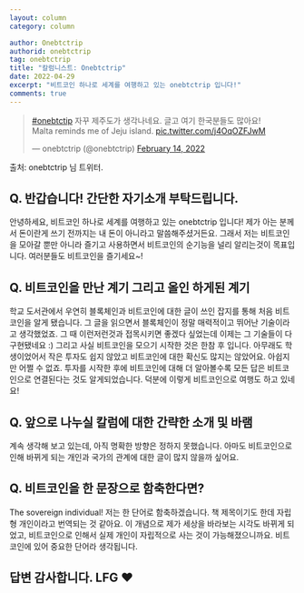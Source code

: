 ```yaml
---
layout: column
category: column

author: Onebtctrip
authorid: onebtctrip
tag: onebtctrip
title: "칼럼니스트: Onebtctrip"
date: 2022-04-29
excerpt: "비트코인 하나로 세계를 여행하고 있는 onebtctrip 입니다!"
comments: true
---
```


<blockquote class="twitter-tweet"><p lang="ko" dir="ltr"><a href="https://twitter.com/hashtag/onebtctip?src=hash&amp;ref_src=twsrc%5Etfw">#onebtctip</a> 자꾸 제주도가 생각나네요. 글고 여기 한국분들도 많아요!<br>Malta reminds me of Jeju island. <a href="https://t.co/j4OqOZFJwM">pic.twitter.com/j4OqOZFJwM</a></p>&mdash; onebtctrip (@onebtctrip) <a href="https://twitter.com/onebtctrip/status/1493064957264633856?ref_src=twsrc%5Etfw">February 14, 2022</a></blockquote> <script async src="https://platform.twitter.com/widgets.js" charset="utf-8"></script>
출처: onebtctrip 님 트위터.

## Q. 반갑습니다! 간단한 자기소개 부탁드립니다.

안녕하세요, 비트코인 하나로 세계를 여행하고 있는 onebtctrip 입니다! 제가 아는 분께서 돈이란게 쓰기 전까지는 내 돈이 아니라고 말씀해주셨거든요. 그래서 저는 비트코인을 모아갈 뿐만 아니라 즐기고 사용하면서 비트코인의 순기능을 널리 알리는것이 목표입니다. 여러분들도 비트코인을 즐기세요~! 

## Q. 비트코인을 만난 계기 그리고 올인 하게된 계기
학교 도서관에서 우연히 블록체인과 비트코인에 대한 글이 쓰인 잡지를 통해 처음 비트코인을 알게 됐습니다. 그 글을 읽으면서 블록체인이 정말 매력적이고 뛰어난 기술이라고 생각했었죠. 그 때 이런저런것과 접목시키면 좋겠다 싶었는데 이제는 그 기술들이 다 구현됐네요 :) 
그리고 사실 비트코인을 모으기 시작한 것은 한참 후 입니다. 아무래도 학생이었어서 작은 투자도 쉽지 않았고 비트코인에 대한 확신도 많지는 않았어요. 아쉽지만 어쩔 수 없죠. 투자를 시작한 후에 비트코인에 대해 더 알아볼수록 모든 답은 비트코인으로 연결된다는 것도 알게되었습니다. 덕분에 이렇게 비트코인으로 여행도 하고 있네요! 


## Q. 앞으로 나누실 칼럼에 대한 간략한 소개 및 바램

계속 생각해 보고 있는데, 아직 명확한 방향은 정하지 못했습니다. 아마도 비트코인으로 인해 바뀌게 되는 개인과 국가의 관계에 대한 글이 많지 않을까 싶어요. 

## Q. 비트코인을 한 문장으로 함축한다면?

The sovereign individual!
저는 한 단어로 함축하겠습니다. 책 제목이기도 한데 자립형 개인이라고 번역되는 것 같아요. 이 개념으로 제가 세상을 바라보는 시각도 바뀌게 되었고, 비트코인으로 인해서 실제 개인이 자립적으로 사는 것이 가능해졌으니까요. 비트코인에 있어 중요한 단어라 생각됩니다.

## 답변 감사합니다. LFG ♥️
